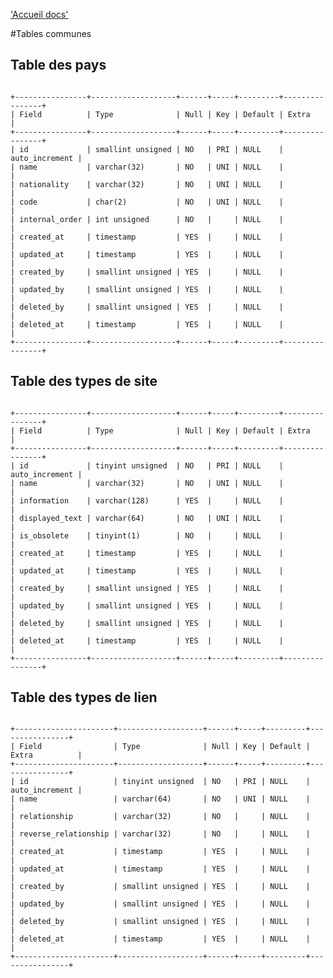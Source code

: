['Accueil docs'](welcome.md)

#Tables communes

## Table des pays

<code>
+----------------+-------------------+------+-----+---------+----------------+
| Field          | Type              | Null | Key | Default | Extra          |
+----------------+-------------------+------+-----+---------+----------------+
| id             | smallint unsigned | NO   | PRI | NULL    | auto_increment |
| name           | varchar(32)       | NO   | UNI | NULL    |                |
| nationality    | varchar(32)       | NO   | UNI | NULL    |                |
| code           | char(2)           | NO   | UNI | NULL    |                |
| internal_order | int unsigned      | NO   |     | NULL    |                |
| created_at     | timestamp         | YES  |     | NULL    |                |
| updated_at     | timestamp         | YES  |     | NULL    |                |
| created_by     | smallint unsigned | YES  |     | NULL    |                |
| updated_by     | smallint unsigned | YES  |     | NULL    |                |
| deleted_by     | smallint unsigned | YES  |     | NULL    |                |
| deleted_at     | timestamp         | YES  |     | NULL    |                |
+----------------+-------------------+------+-----+---------+----------------+
</code>

## Table des types de site

<code>
+----------------+-------------------+------+-----+---------+----------------+
| Field          | Type              | Null | Key | Default | Extra          |
+----------------+-------------------+------+-----+---------+----------------+
| id             | tinyint unsigned  | NO   | PRI | NULL    | auto_increment |
| name           | varchar(32)       | NO   | UNI | NULL    |                |
| information    | varchar(128)      | YES  |     | NULL    |                |
| displayed_text | varchar(64)       | NO   | UNI | NULL    |                |
| is_obsolete    | tinyint(1)        | NO   |     | NULL    |                |
| created_at     | timestamp         | YES  |     | NULL    |                |
| updated_at     | timestamp         | YES  |     | NULL    |                |
| created_by     | smallint unsigned | YES  |     | NULL    |                |
| updated_by     | smallint unsigned | YES  |     | NULL    |                |
| deleted_by     | smallint unsigned | YES  |     | NULL    |                |
| deleted_at     | timestamp         | YES  |     | NULL    |                |
+----------------+-------------------+------+-----+---------+----------------+
</code>

## Table des types de lien

<code>
+----------------------+-------------------+------+-----+---------+----------------+
| Field                | Type              | Null | Key | Default | Extra          |
+----------------------+-------------------+------+-----+---------+----------------+
| id                   | tinyint unsigned  | NO   | PRI | NULL    | auto_increment |
| name                 | varchar(64)       | NO   | UNI | NULL    |                |
| relationship         | varchar(32)       | NO   |     | NULL    |                |
| reverse_relationship | varchar(32)       | NO   |     | NULL    |                |
| created_at           | timestamp         | YES  |     | NULL    |                |
| updated_at           | timestamp         | YES  |     | NULL    |                |
| created_by           | smallint unsigned | YES  |     | NULL    |                |
| updated_by           | smallint unsigned | YES  |     | NULL    |                |
| deleted_by           | smallint unsigned | YES  |     | NULL    |                |
| deleted_at           | timestamp         | YES  |     | NULL    |                |
+----------------------+-------------------+------+-----+---------+----------------+
</code>


